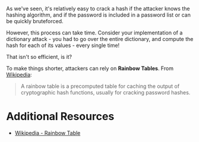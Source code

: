 As we've seen, it's relatively easy to crack a hash if the attacker knows the hashing algorithm, and if the password is included in a password list or can be quickly bruteforced.

However, this process can take time. Consider your implementation of a dictionary attack - you had to go over the entire dictionary, and compute the hash for each of its values - every single time!

That isn't so efficient, is it?

To make things shorter, attackers can rely on **Rainbow Tables**. From [Wikipedia](https://en.wikipedia.org/wiki/Rainbow_table):
> A rainbow table is a precomputed table for caching the output of cryptographic hash functions, usually for cracking password hashes. 

# Additional Resources
* [Wikipedia - Rainbow Table](https://en.wikipedia.org/wiki/Rainbow_table)